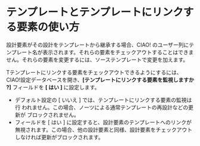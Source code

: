 # テンプレートとテンプレートにリンクする要素の使い方
設計要素がその設計をテンプレートから継承する場合、CIAO! のユーザー列にテンプレート名が表示されます。それらの要素をチェックアウトすることはできません。それらの要素を変更するには、ソーステンプレートで変更を加えます。

Tテンプレートにリンクする要素をチェックアウトできるようにするには、CIAO!設定データベースを開き、**[テンプレートにリンクする要素を監視しますか ?]** フィールドを **[ はい ]** に設定します。

* デフォルト設定の [ いいえ ] では、テンプレートにリンクする要素の監視は行 われません。この場合、ノーツによる通常テンプレートの再設計などの更新が ブロックされません。
* フィールドを [ はい ] に設定すると、設計要素のテンプレートへのリンクが無視されます。この場合、他の設計要素と同様、設計要素をチェックアウトしなければ更新がブロックされます。
